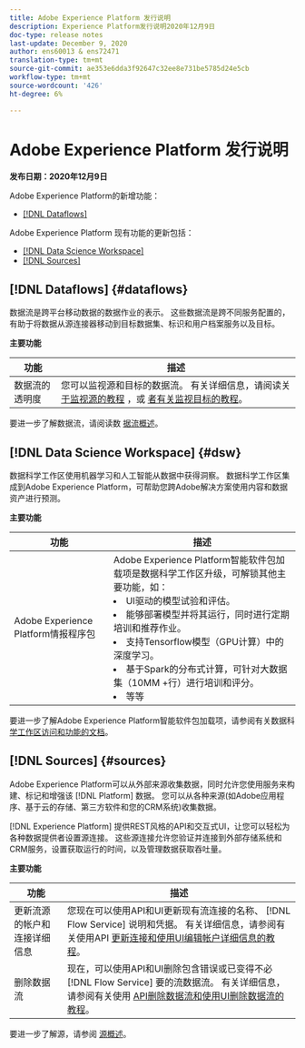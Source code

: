 ```yaml
---
title: Adobe Experience Platform 发行说明
description: Experience Platform发行说明2020年12月9日
doc-type: release notes
last-update: December 9, 2020
author: ens60013 & ens72471
translation-type: tm+mt
source-git-commit: ae353e6dda3f92647c32ee8e731be5785d24e5cb
workflow-type: tm+mt
source-wordcount: '426'
ht-degree: 6%

---
```



# Adobe Experience Platform 发行说明

**发布日期：2020年12月9日**

Adobe Experience Platform的新增功能：

- [[!DNL Dataflows]](#dataflows)

Adobe Experience Platform 现有功能的更新包括：

- [[!DNL Data Science Workspace]](#dsw)
- [[!DNL Sources]](#sources)

## [!DNL Dataflows] {#dataflows}

数据流是跨平台移动数据的数据作业的表示。 这些数据流是跨不同服务配置的，有助于将数据从源连接器移动到目标数据集、标识和用户档案服务以及目标。

**主要功能**

| 功能 | 描述 |
| ------- | ----------- |
| 数据流的透明度 | 您可以监视源和目标的数据流。 有关详细信息，请阅读关 [于监视源的教程](../../dataflows/ui/monitor-sources.md) ，或 [者有关监视目标的教程](../../dataflows/ui/monitor-destinations.md)。 |

要进一步了解数据流，请阅读数 [据流概述](../../dataflows/home.md)。

## [!DNL Data Science Workspace] {#dsw}

数据科学工作区使用机器学习和人工智能从数据中获得洞察。 数据科学工作区集成到Adobe Experience Platform，可帮助您跨Adobe解决方案使用内容和数据资产进行预测。

**主要功能**

| 功能 | 描述 |
| --- | ---|
| Adobe Experience Platform情报程序包 | Adobe Experience Platform智能软件包加载项是数据科学工作区升级，可解锁其他主要功能，如： <li> UI驱动的模型试验和评估。</li><li> 能够部署模型并将其运行，同时进行定期培训和推荐作业。</li><li> 支持Tensorflow模型（GPU计算）中的深度学习。</li><li> 基于Spark的分布式计算，可针对大数据集（10MM +行）进行培训和评分。</li><li>等等</li> |

要进一步了解Adobe Experience Platform智能软件包加载项，请参阅有关数据科 [学工作区访问和功能的文档](../../data-science-workspace/access-features-dsw.md)。

## [!DNL Sources] {#sources}

Adobe Experience Platform可以从外部来源收集数据，同时允许您使用服务来构建、标记和增强该 [!DNL Platform] 数据。 您可以从各种来源(如Adobe应用程序、基于云的存储、第三方软件和您的CRM系统)收集数据。

[!DNL Experience Platform] 提供REST风格的API和交互式UI，让您可以轻松为各种数据提供者设置源连接。 这些源连接允许您验证并连接到外部存储系统和CRM服务，设置获取运行的时间，以及管理数据获取吞吐量。

**主要功能**

| 功能 | 描述 |
| ------- | ----------- |
| 更新流源的帐户和连接详细信息 | 您现在可以使用API和UI更新现有流连接的名称、 [!DNL Flow Service] 说明和凭据。 有关详细信息，请参阅有关使用API [更新连接和使用UI编](../../sources/tutorials/api/update.md)[辑帐户详细信息的教程](../../sources/tutorials/ui/monitor.md)。 |
| 删除数据流 | 现在，可以使用API和UI删除包含错误或已变得不必 [!DNL Flow Service] 要的流数据流。 有关详细信息，请参阅有关使用 [API删除数据流和](../../sources/tutorials/api/delete-dataflows.md)[使用UI删除数据流的教程](../../sources/tutorials/ui/delete.md)。 |

要进一步了解源，请参阅 [源概述](../../sources/home.md)。

